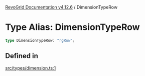 [RevoGrid Documentation v4.12.6](README.md) / DimensionTypeRow

# Type Alias: DimensionTypeRow

```ts
type DimensionTypeRow: "rgRow";
```

## Defined in

[src/types/dimension.ts:1](https://github.com/revolist/revogrid/blob/293c9e1b6198b802a0690dc2e0b9faebd722e77f/src/types/dimension.ts#L1)
